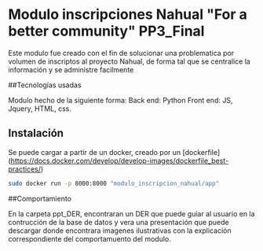 # Modulo inscripciones Nahual "For a better community" PP3_Final

Este modulo fue creado con el fin de solucionar una problematica por volumen de inscriptos al proyecto Nahual, de forma tal que se centralice la información y se administre facilmente

##Tecnologías usadas

Modulo hecho de la siguiente forma:
Back end: Python
Front end: JS, Jquery, HTML, css.

## Instalación

Se puede cargar a partir de un docker, creado por un [dockerfile] (https://docs.docker.com/develop/develop-images/dockerfile_best-practices/)
```bash
sudo docker run -p 8000:8000 "modulo_inscripcion_nahual/app"
```

##Comportamiento

En la carpeta ppt_DER, encontraran un DER que puede guiar al usuario en la contrucción de la base de datos y vera una presentación que puede descargar donde encontrara imagenes ilustrativas con la explicación correspondiente del comportamuento del modulo.
